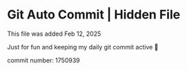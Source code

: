 # Git Auto Commit | Hidden File

This file was added Feb 12, 2025

Just for fun and keeping my daily git commit active 🤪

commit number: 1750939
